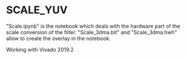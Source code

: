 # SCALE_YUV

"Scale.ipynb" is the notebook which deals with the hardware part of the scale conversion of the filter.
"Scale_3dma.bit" and "Scale_3dma.hwh" allow to create the overlay in the notebook.


Working with Vivado 2019.2
